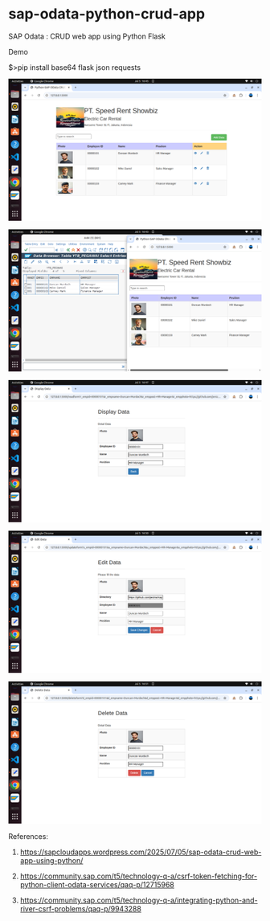 # sap-odata-python-crud-app
SAP Odata : CRUD web app using Python Flask

Demo



$>pip install base64 flask json requests

![alt text](https://github.com/jenizar/sap-odata-python-crud-app/blob/main/screenshot/pic1.png)

![alt text](https://github.com/jenizar/sap-odata-python-crud-app/blob/main/screenshot/pic2.png)

![alt text](https://github.com/jenizar/sap-odata-python-crud-app/blob/main/screenshot/pic3.png)

![alt text](https://github.com/jenizar/sap-odata-python-crud-app/blob/main/screenshot/pic4.png)

![alt text](https://github.com/jenizar/sap-odata-python-crud-app/blob/main/screenshot/pic5.png)

References:

1. https://sapcloudapps.wordpress.com/2025/07/05/sap-odata-crud-web-app-using-python/

2. https://community.sap.com/t5/technology-q-a/csrf-token-fetching-for-python-client-odata-services/qaq-p/12715968

3. https://community.sap.com/t5/technology-q-a/integrating-python-and-river-csrf-problems/qaq-p/9943288
